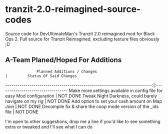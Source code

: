 # tranzit-2.0-reimagined-source-codes
Source code for DevUltimateMan's Tranzit 2.0 reimagined mod for Black Ops 2.
Full source for Tranzit Reimagined, excluding texture files obviously ;D


## A-Team Planed/Hoped For Additions

                  Planned Additions / Changes                             |         Status Of Said Changes
-------------------------------------------------------------------------:|:----------------------------------
Make more settings available in config file for easy Mod configuration    |               NOT DONE
Tweak Night Darkness, could barely navigate on my rig                     |               NOT DONE
Add option to set your cash amount on Map Join                            |               NOT DONE
Decompile fix & share the coop mode version of the _ids file              |               NOT DONE


I'm open to other suggestions, drop me a line if you'd like to see something extra or tweaked and I'll see what I can do
